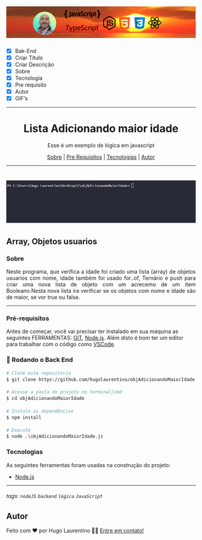 <h1 align="center">
  <img alt="Logo" title="#Logo" src="./assets/logo-hugo.jpg" />
</h1>

- [x] Bak-End
- [x] Criar Título
- [x] Criar Descrição
- [x] Sobre
- [x] Tecnologia
- [x] Pre requisito
- [x] Autor
- [x] GIF‘s

---
<h1 align='center'>Lista Adicionando maior idade</h1>

<p align='center'>Esse é um exemplo de lógica em javascript</p>
<p align='center'>
</p>

<p align='center'>
 <a href='#sobre'>Sobre</a> |
 <a href='#pré-requisitos'>Pre Requisitos</a> |
 <a href='#tecnologias'>Tecnologias</a> |
 <a href='#autor'>Autor</a>
</p>

---
<h1 align='center'>
 <img alt='Readme' title='Readme' src='./assets/execucao.gif' />
</h1>

Array, Objetos usuarios
---

### Sobre

  <p align= 'justify'>
  Neste programa, que verifica a idade foi criado uma lista (array) de objetos usuarios com nome, idade também foi usado for..of, Ternário e push para criar uma nova lista de objeto com um acrecemo de um item Booleano.Nesta nova lista ira verificar se os objetos com nome e idade são de maior, se vor true ou false.
  
</p>

---

### Pré-requisitos

Antes de começar, você vai precisar ter instalado em sua máquina as seguintes FERRAMENTAS: [GIT](https://git-scm.com/), [Node.js](https://nodejs.org/en/download).
Além disto é bom ter um editor para trabalhar com o código como [VSCode](https://code.visualstudio.com/download).

### 🎲 Rodando o Back End

```bash
# Clone este repositório
$ git clone https://github.com/hugolaurentino/objAdicionandoMaiorIdade.git

# Acesse a pasta do projeto no terminal/cmd
$ cd objAdicionandoMaiorIdade

# Instale as dependências
$ npm install

# Execute 
$ node .\objAdicionandoMaiorIdade.js

```
### Tecnologias

As seguintes ferramentas foram usadas na construção do projeto:

- [Node.js][nodejs]

---
###### tags: `nodeJS` `backend` `lógica` `JavaScript`
## Autor
Feito com ❤️ por Hugo Laurentino 👋🏽 [Entre em contato!](https://www.linkedin.com/in/hugo-laurentino-silva/)

[nodejs]: https://nodejs.org/
